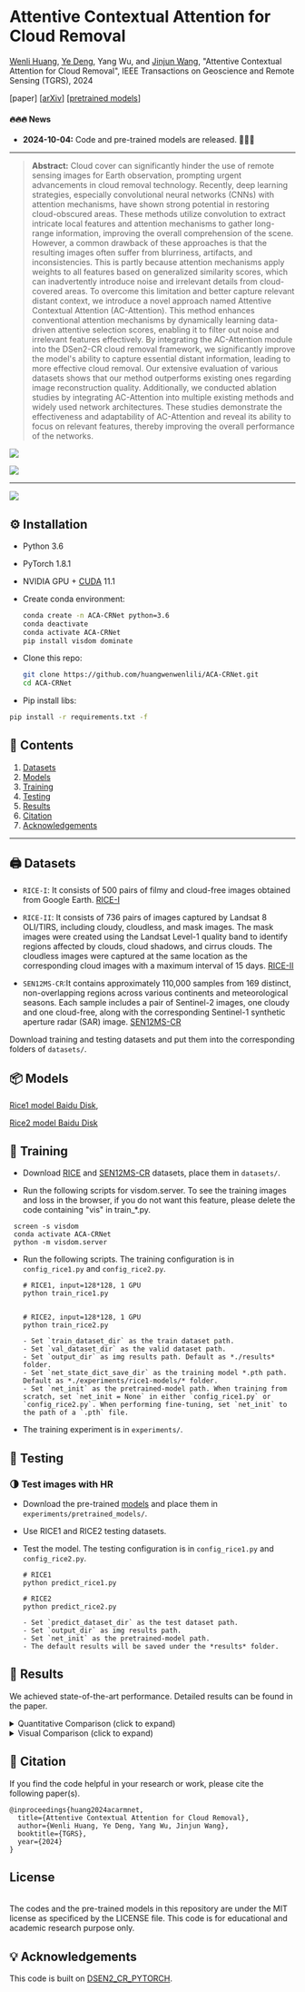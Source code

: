 # Attentive Contextual Attention for Cloud Removal

[Wenli Huang](https://scholar.google.com/citations?user=CD1TJyAAAAAJ), [Ye Deng](https://www.researchgate.net/profile/Ye-Deng-9), Yang Wu, and [Jinjun Wang](https://scholar.google.com/citations?user=Dk7JgNcAAAAJ), "Attentive Contextual Attention for Cloud Removal", IEEE Transactions on Geoscience and Remote Sensing (TGRS), 2024

[paper] [[arXiv](https://arxiv.org/abs/XXX)] [[pretrained models](https://pan.baidu.com/s/1M6Mvwy7L6OWWk_Xv8aKFlA?pwd=4qgh)]

#### 🔥🔥🔥 News

- **2024-10-04:** Code and pre-trained models are released. 🎊🎊🎊

---

> **Abstract:** Cloud cover can significantly hinder the use of remote sensing images for Earth observation, prompting urgent advancements in cloud removal technology. Recently, deep learning strategies, especially convolutional neural networks (CNNs) with attention mechanisms, have shown strong potential in restoring cloud-obscured areas. These methods utilize convolution to extract intricate local features and attention mechanisms to gather long-range information, improving the overall comprehension of the scene. However, a common drawback of these approaches is that the resulting images often suffer from blurriness, artifacts, and inconsistencies. This is partly because attention mechanisms apply weights to all features based on generalized similarity scores, which can inadvertently introduce noise and irrelevant details from cloud-covered areas. To overcome this limitation and better capture relevant distant context, we introduce a novel approach named Attentive Contextual Attention (AC-Attention). This method enhances conventional attention mechanisms by dynamically learning data-driven attentive selection scores, enabling it to filter out noise and irrelevant features effectively. By integrating the AC-Attention module into the DSen2-CR cloud removal framework, we significantly improve the model's ability to capture essential distant information, leading to more effective cloud removal. Our extensive evaluation of various datasets shows that our method outperforms existing ones regarding image reconstruction quality. Additionally, we conducted ablation studies by integrating AC-Attention into multiple existing methods and widely used network architectures. These studies demonstrate the effectiveness and adaptability of AC-Attention and reveal its ability to focus on relevant features, thereby improving the overall performance of the networks. 

![](figs/Figure2.png)

![](figs/Figure3.png)


---

![](figs/Figure1.png)

## ⚙️ Installation

- Python 3.6

- PyTorch 1.8.1

- NVIDIA GPU + [CUDA](https://developer.nvidia.com/cuda-downloads) 11.1

- Create conda environment:

  ```bash
  conda create -n ACA-CRNet python=3.6
  conda deactivate
  conda activate ACA-CRNet
  pip install visdom dominate
  ```
- Clone this repo:

  ```bash
  git clone https://github.com/huangwenwenlili/ACA-CRNet.git
  cd ACA-CRNet
  ```

 - Pip install libs:

  ```bash
  pip install -r requirements.txt -f
  ```


## 🔗 Contents

1. [Datasets](#datasets)
1. [Models](#models)
1. [Training](#training)
1. [Testing](#testing)
1. [Results](#results)
1. [Citation](#citation)
1. [Acknowledgements](#acknowledgements)

---



## <a name="datasets"></a>🖨️ Datasets
- ```RICE-I```: It consists of 500 pairs of filmy and cloud-free images obtained from Google Earth. 
[RICE-I](https://github.com/BUPTLdy/RICE_DATASET)

- ```RICE-II```: It consists of 736 pairs of images captured by Landsat 8 OLI/TIRS, including cloudy, cloudless, and mask images. The mask images were created using the Landsat Level-1 quality band to identify regions affected by clouds, cloud shadows, and cirrus clouds. The cloudless images were captured at the same location as the corresponding cloud images with a maximum interval of 15 days. [RICE-II](https://github.com/BUPTLdy/RICE_DATASET)

- ```SEN12MS-CR```:It contains approximately 110,000 samples from 169 distinct, non-overlapping regions across various continents and meteorological seasons. Each sample includes a pair of Sentinel-2 images, one cloudy and one cloud-free, along with the corresponding Sentinel-1 synthetic aperture radar (SAR) image. [SEN12MS-CR](https://mediatum.ub.tum.de/1554803)


Download training and testing datasets and put them into the corresponding folders of `datasets/`.



## <a name="models"></a>📦 Models

[Rice1 model Baidu Disk](https://pan.baidu.com/s/19a8Hv9m2XZ-etIQ8ag7nlg?pwd=asvf),

[Rice2 model Baidu Disk](https://pan.baidu.com/s/1__eaIT3MTz9k4qJRaXm_yw?pwd=bund)

## <a name="training"></a>🔧 Training

- Download [RICE](https://github.com/BUPTLdy/RICE_DATASET) and [SEN12MS-CR](https://mediatum.ub.tum.de/1554803) datasets, place them in `datasets/`.

- Run the following scripts for visdom.server. To see the training images and loss in the browser, if you do not want this feature, please delete the code containing "vis" in train_*.py.
 ```shell
  screen -s visdom
  conda activate ACA-CRNet
  python -m visdom.server
 ```

- Run the following scripts. The training configuration is in `config_rice1.py` and `config_rice2.py`.

  ```shell
  # RICE1, input=128*128, 1 GPU
  python train_rice1.py
  
  
  # RICE2, input=128*128, 1 GPU
  python train_rice2.py
  ```
   ```
  - Set `train_dataset_dir` as the train dataset path.
  - Set `val_dataset_dir` as the valid dataset path.
  - Set `output_dir` as img results path. Default as *./results* folder.
  - Set `net_state_dict_save_dir` as the training model *.pth path. Default as *./experiments/rice1-models/* folder.
  - Set `net_init` as the pretrained-model path. When training from scratch, set `net_init = None` in either `config_rice1.py` or `config_rice2.py`. When performing fine-tuning, set `net_init` to the path of a `.pth` file.

   ```

- The training experiment is in `experiments/`.



## <a name="testing"></a>🔨 Testing

### 🌗 Test images with HR

- Download the pre-trained [models](https://pan.baidu.com/s/1M6Mvwy7L6OWWk_Xv8aKFlA?pwd=4qgh) and place them in `experiments/pretrained_models/`.

- Use RICE1 and RICE2 testing datasets.

- Test the model. The testing configuration is in `config_rice1.py` and `config_rice2.py`.

  ```shell
  # RICE1
  python predict_rice1.py 

  # RICE2
  python predict_rice2.py 
  ```
  ```
  - Set `predict_dataset_dir` as the test dataset path.
  - Set `output_dir` as img results path.
  - Set `net_init` as the pretrained-model path.
  - The default results will be saved under the *results* folder.
  ```

## <a name="results"></a>🔎 Results

We achieved state-of-the-art performance. Detailed results can be found in the paper.

<details>
<summary>Quantitative Comparison (click to expand)</summary>

- results in Table III of the main paper

<p align="center">
  <img width="900" src="figs/table3-quantitative.png">
</p>

</details>

<details>
<summary>Visual Comparison (click to expand)</summary>

- results in Figure 4 of the main paper

<p align="center">
  <img width="900" src="figs/Figure4.png">
</p>


- results in Figure 7 of the main paper

<p align="center">
  <img width="900" src="figs/Figure7.png">
</p>


</details>



## <a name="citation"></a>📎 Citation

If you find the code helpful in your research or work, please cite the following paper(s).

```
@inproceedings{huang2024acarmnet,
  title={Attentive Contextual Attention for Cloud Removal},
  author={Wenli Huang, Ye Deng, Yang Wu, Jinjun Wang},
  booktitle={TGRS},
  year={2024}
}
```

## License
<br />
The codes and the pre-trained models in this repository are under the MIT license as specificed by the LICENSE file.
This code is for educational and academic research purpose only.

## <a name="acknowledgements"></a>💡 Acknowledgements

This code is built on [DSEN2_CR_PYTORCH](https://github.com/Phoenix-Shen/DSEN2_CR_PYTORCH).

